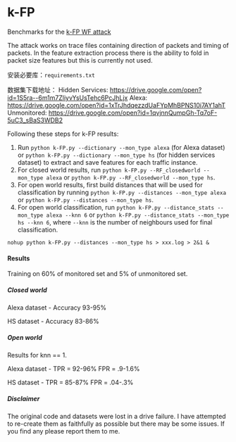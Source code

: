 # k-FP

Benchmarks for the [k-FP WF attack](http://www.homepages.ucl.ac.uk/~ucabaye/papers/k-fingerprinting.pdf) 

The attack works on trace files containing direction of packets and timing of packets. In the feature extraction process there is the ability to fold in packet size features but this is currently not used.

安装必要库：```requirements.txt```

数据集下载地址：
Hidden Services: https://drive.google.com/open?id=1S5ra--6m1m7ZliyvYsUsTehc6PcJhLjx
Alexa: https://drive.google.com/open?id=1xTrJhdqezzdUaFYpMhBPNS10i7AY1ahT
Unmonitored: https://drive.google.com/open?id=1qvjnnQumpGh-Tq7oF-5uC3_sBaS3WDB2


Following these steps for k-FP results:

1. Run ```python k-FP.py --dictionary --mon_type alexa``` (for Alexa dataset) or ```python k-FP.py --dictionary --mon_type hs``` (for hidden services dataset) to extract and save features for each traffic instance.
2. For closed world results, run ```python k-FP.py --RF_closedworld --mon_type alexa``` or ```python k-FP.py --RF_closedworld --mon_type hs```.
3. For open world results, first build distances that will be used for classification by running ```python k-FP.py --distances --mon_type alexa``` or ```python k-FP.py --distances --mon_type hs```.
4. For open world classification, run  ```python k-FP.py --distance_stats --mon_type alexa --knn 6``` or ```python k-FP.py --distance_stats --mon_type hs --knn 6```, where ```--knn``` is the number of neighbours used for final classification.

```nohup python k-FP.py --distances --mon_type hs > xxx.log > 2&1 &```

#### Results

Training on 60% of monitored set and 5% of unmonitored set.

##### Closed world

Alexa dataset - Accuracy 93-95%

HS dataset    - Accuracy 83-86%

##### Open world

Results for knn == 1.


Alexa dataset - TPR = 92-96% FPR = .9-1.6%

HS dataset    - TPR = 85-87% FPR = .04-.3%

##### Disclaimer

The original code and datasets were lost in a drive failure. I have attempted to re-create them as faithfully as possible but there may be some issues. If you find any please report them to me.
